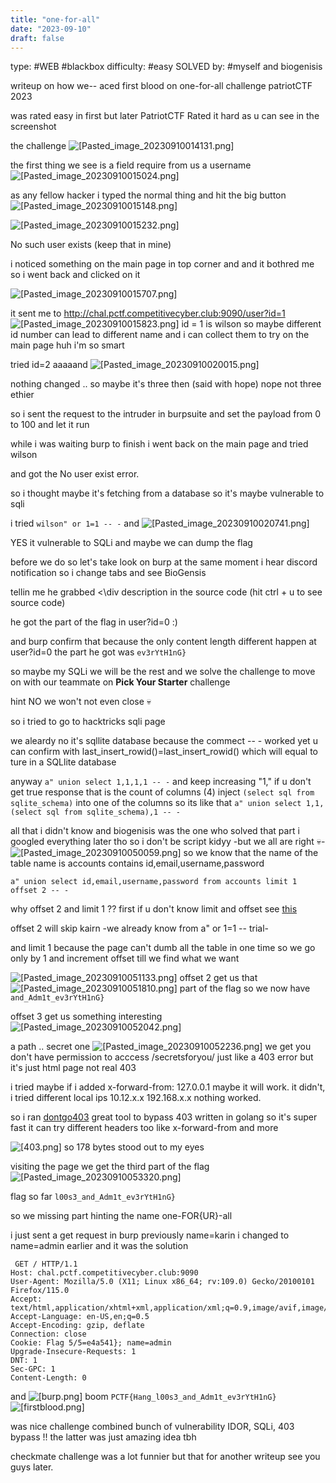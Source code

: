 ```yaml
---
title: "one-for-all"
date: "2023-09-10"
draft: false
---
```

type: #WEB #blackbox
difficulty: #easy
SOLVED by: #myself and biogenisis

writeup on how we-- aced first blood on one-for-all challenge
patriotCTF 2023

was rated easy in first but later PatriotCTF Rated it hard as u can see in the screenshot

the challenge
![[Pasted_image_20230910014131.png]](/screenshots/Pasted_image_20230910014131.png)

the first thing we see is a field require from us a username
![[Pasted_image_20230910015024.png]](/screenshots/Pasted_image_20230910015024.png)

as any fellow hacker i typed the normal thing and hit the big button
![[Pasted_image_20230910015148.png]](/screenshots/Pasted_image_20230910015148.png)

![[Pasted_image_20230910015232.png]](/screenshots/Pasted_image_20230910015232.png) 

No such user exists (keep that in mine)


i noticed something on the main page in top corner and and it bothred me so i went back and clicked on it

![[Pasted_image_20230910015707.png]](/screenshots/Pasted_image_20230910015707.png)

it sent me to http://chal.pctf.competitivecyber.club:9090/user?id=1
![[Pasted_image_20230910015823.png]](/screenshots/Pasted_image_20230910015823.png)
id = 1 is wilson so maybe different id number can lead to different name 
and i can collect them to try on the main page huh i'm so smart

tried id=2 aaaaand 
![[Pasted_image_20230910020015.png]](/screenshots/Pasted_image_20230910020015.png)

nothing changed ..
so maybe it's three then (said with hope)
nope not three ethier 

so i sent the request to the intruder in burpsuite and set the payload from 0 to 100 and let it run

while i was waiting burp to finish i went back on the main page and tried wilson

and got the No user exist error.

so i thought maybe  it's fetching from a database so it's maybe vulnerable
to sqli 

i tried `wilson" or 1=1 -- -`
and 
![[Pasted_image_20230910020741.png]](/screenshots/Pasted_image_20230910020741.png)

YES it vulnerable to SQLi and maybe we can dump the flag 

before we do so let's take look on burp
at the same moment i hear discord notification so i change tabs and see BioGensis

tellin me he grabbed <\div description in the source code
(hit ctrl + u to see source code)


he got the part of the flag in user?id=0 :)

and burp confirm that because the only content length different happen 
at user?id=0
the part he got was `ev3rYtH1nG}`

so maybe my SQLi we will be the rest and we solve the challenge to move on with our teammate on  **Pick Your Starter** challenge 

hint NO we won't
not even close 💀

so i tried to go to hacktricks  sqli page 

we aleardy no it's sqllite database because the commect -- - worked 
yet u can confirm with last_insert_rowid()=last_insert_rowid() which will equal
to ture in a SQLlite database

anyway
`a" union select 1,1,1,1 -- -`
and keep increasing "1," if u don't get true response 
that is the count of columns (4)
inject `(select sql from sqlite_schema)`
into one of the columns
so its like that 
`a" union select 1,1,(select sql from sqlite_schema),1 -- -`

all that i didn't know and biogenisis was the one who solved that part 
i googled everything later tho
so i don't be script kidyy 
-but we all are right 💀-
![[Pasted_image_20230910050059.png]](/screenshots/Pasted_image_20230910050059.png)
so we know that the name of the table name is accounts contains id,email,username,password 

`a" union select id,email,username,password from accounts limit 1 offset 2 -- - `

why offset 2 and limit 1 ??
first if u don't know limit and offset see [this](https://www.sqltutorial.org/sql-limit/) 

offset 2 will skip  kairn
-we already know from a" or 1=1 -- trial-

and limit 1 because the page can't dumb all the table in one time
so we go only by 1
and increment offset till we find what we want

![[Pasted_image_20230910051133.png]](/screenshots/Pasted_image_20230910051133.png)
offset 2 get us that
![[Pasted_image_20230910051810.png]](/screenshots/Pasted_image_20230910051810.png)
part of the flag
so we now have `and_Adm1t_ev3rYtH1nG}`

offset 3 get us something interesting
![[Pasted_image_20230910052042.png]](/screenshots/Pasted_image_20230910052042.png)

a path ..  secret one 
![[Pasted_image_20230910052236.png]](/screenshots/Pasted_image_20230910052236.png)
we get you don't have permission to acccess /secretsforyou/
just like a 403 error 
but it's just html page not real 403

i tried maybe if i added x-forward-from: 127.0.0.1
maybe it will work. it didn't, i tried different local ips 10.12.x.x 192.168.x.x
nothing worked. 

so i ran [dontgo403](https://github.com/devploit/dontgo403) great tool to bypass 403 written in golang so it's super fast
it can try different headers too like  x-forward-from and more

![[403.png]](/screenshots/403.png)
so 178 bytes stood out to my eyes

visiting the page we get the third part of the flag
![[Pasted_image_20230910053320.png]](/screenshots/Pasted_image_20230910053320.png)

flag so far `l00s3_and_Adm1t_ev3rYtH1nG}`

so we missing part
hinting the name one-FOR{UR}-all

i just sent a get request in burp 
previously name=karin i changed to name=admin earlier 
and it was the solution 
```
 GET / HTTP/1.1
Host: chal.pctf.competitivecyber.club:9090
User-Agent: Mozilla/5.0 (X11; Linux x86_64; rv:109.0) Gecko/20100101 Firefox/115.0
Accept: text/html,application/xhtml+xml,application/xml;q=0.9,image/avif,image/webp,*/*;q=0.8
Accept-Language: en-US,en;q=0.5
Accept-Encoding: gzip, deflate
Connection: close
Cookie: Flag 5/5=e4a541}; name=admin
Upgrade-Insecure-Requests: 1
DNT: 1
Sec-GPC: 1
Content-Length: 0
```
and
![[burp.png]](/screenshots/burp.png)
boom
`PCTF{Hang_l00s3_and_Adm1t_ev3rYtH1nG}`
![[firstblood.png]](/screenshots/firstblood.png)

was nice challenge combined bunch of vulnerability
IDOR, SQLi, 403 bypass !! the latter was just amazing idea tbh

checkmate challenge was a lot funnier but that for another writeup
see you guys later.